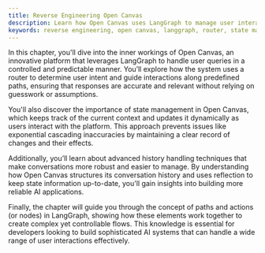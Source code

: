 ```yaml
---
title: Reverse Engineering Open Canvas
description: Learn how Open Canvas uses LangGraph to manage user interactions and maintain a clear state for better control over AI responses.
keywords: reverse engineering, open canvas, langgraph, router, state management, tool calling, explicit flows, reflection
---
```


In this chapter, you'll dive into the inner workings of Open Canvas, an innovative platform that leverages LangGraph to handle user queries in a controlled and predictable manner. You’ll explore how the system uses a router to determine user intent and guide interactions along predefined paths, ensuring that responses are accurate and relevant without relying on guesswork or assumptions.

You'll also discover the importance of state management in Open Canvas, which keeps track of the current context and updates it dynamically as users interact with the platform. This approach prevents issues like exponential cascading inaccuracies by maintaining a clear record of changes and their effects.

Additionally, you’ll learn about advanced history handling techniques that make conversations more robust and easier to manage. By understanding how Open Canvas structures its conversation history and uses reflection to keep state information up-to-date, you'll gain insights into building more reliable AI applications.

Finally, the chapter will guide you through the concept of paths and actions (or nodes) in LangGraph, showing how these elements work together to create complex yet controllable flows. This knowledge is essential for developers looking to build sophisticated AI systems that can handle a wide range of user interactions effectively.